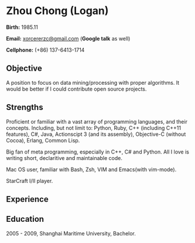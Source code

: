 # Zhou Chong (Logan) #

**Birth:** 1985.11

**Email:** xorcererzc@gmail.com (**Google talk** as well)

**Cellphone:** (+86) 137-6413-1714

## Objective ##
A position to focus on data mining/processing with proper
algorithms. It would be better if I could contribute open source projects.

## Strengths ##
Proficient or familiar with a vast array of programming languages, and their concepts. Including, but not limit to: Python, Ruby, C++ (including C++11 features), C#, Java, Actionscipt 3 (and its assembly), Objective-C (without Cocoa), Erlang, Common Lisp.

Big fan of meta programming, especially in C++, C# and Python. All I love is writing short, declaritive and maintainable code.

Mac OS user, familiar with Bash, Zsh, VIM and Emacs(with vim-mode).

StarCraft I/II player.

## Experience ##


## Education ##
2005 - 2009, Shanghai Maritime University, Bachelor.
